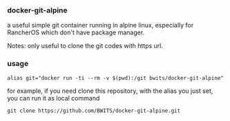 ### docker-git-alpine

a useful simple git container running in alpine linux, especially for RancherOS which don't have package manager.

Notes: only useful to clone the git codes with https url. 

### usage

    alias git="docker run -ti --rm -v $(pwd):/git bwits/docker-git-alpine"

for example, if you need clone this repository, with the alias you just set, you can run it as local command

    git clone https://github.com/BWITS/docker-git-alpine.git
